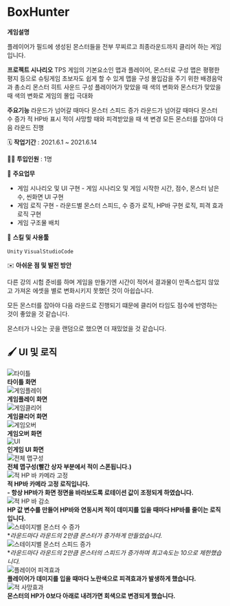 # **BoxHunter**

**게임설명**

플레이어가 필드에 생성된 몬스터들을 전부 무찌르고 최종라운드까지 클리어 하는 게임입니다.

**프로젝트 시나리오**
TPS 게임의 기본요소인 맵과 플레이어, 몬스터로 구성
맵은 평평한 평지 등으로 슈팅게임 초보자도 쉽게 할 수 있게 맵을 구성
몰입감을 주기 위한 배경음악과 총소리 몬스터 히트 사운드 구성
플레이어가 맞았을 때 색의 변화와 몬스터가 맞았을 때 색의 변화로 게임의 몰입 극대화

**주요기능**
라운드가 넘어갈 때마다 몬스터 스피드 증가
라운드가 넘어갈 때마다 몬스터 수 증가
적 HP바 표시
적이 사망할 때와 피격받았을 때 색 변경
모든 몬스터를 잡아야 다음 라운드 진행

🗓️ **작업기간** : 2021.6.1 ~ 2021.6.14

👨‍💻 **투입인원** : 1명

📒 **주요업무** 

- 게임 시나리오 및 UI 구현 - 게임 시나리오 및 게임 시작한 시간, 점수, 몬스터 남은 수, 씬화면 UI 구현
- 게임 로직 구현 - 라운드별 몬스터 스피드, 수 증가 로직, HP바 구현 로직, 피격 효과 로직 구현
- 게임 구조물 배치

🌱 **스킬 및 사용툴**

`Unity` `VisualStudioCode`

✉️ **아쉬운 점 및 발전 방안**

다른 강의 시험 준비를 하며 게임을 만들기엔 시간이 적어서 결과물이 만족스럽지 않았고 가져온 에셋을 별로 변화시키지 못했던 것이 아쉽습니다.

모든 몬스터를 잡아야 다음 라운드로 진행되기 떄문에 클리어 타임도 점수에 반영하는 것이 좋았을 것 같습니다.

몬스터가 나오는 곳을 랜덤으로 했으면 더 재밌었을 것 같습니다.

🖌️ **UI 및 로직**
---
![타이틀](https://user-images.githubusercontent.com/111633448/191529751-e13e6829-ac86-459d-a85b-b3de9ab83899.jpg)  
**타이틀 화면**  
![게임플레이](https://user-images.githubusercontent.com/111633448/191529771-d037d27a-d05b-450b-8b70-e12eaf3af63e.jpg)  
**게임플레이 화면**  
![게임클리어](https://user-images.githubusercontent.com/111633448/191529789-90e0edef-a09a-4d72-8f5e-3c0934be542e.jpg)  
**게임클리어 화면**  
![게임오버](https://user-images.githubusercontent.com/111633448/191529798-10c1f5c3-2764-4c18-a172-db27c261b296.jpg)  
**게임오버 화면**  
![UI](https://user-images.githubusercontent.com/111633448/191529811-90422d8b-f0e6-4960-aa60-038959435cf1.png)  
**인게임 UI 화면**  
![전체 맵구성](https://user-images.githubusercontent.com/111633448/191529838-55fa18ff-b108-4c15-8afc-65f837d26318.png)  
**전체 맵구성(빨간 상자 부분에서 적이 스폰됩니다.)**  
![적 HP 바 카메라 고정](https://user-images.githubusercontent.com/111633448/191530468-d286a407-c0a8-441a-8fc9-1020d07bbe97.jpg)  
**적 HP바 카메라 고정 로직입니다.**  
**- 항상 HP바가 화면 정면을 바라보도록 로테이션 값이 조정되게 하였습니다.**  
![적 HP 바 감소](https://user-images.githubusercontent.com/111633448/191530485-39857f57-4e71-4be3-97bf-f32168ce4de3.jpg)  
**HP 값 변수를 만들어 HP바와 연동시켜 적이 데미지를 입을 때마다 HP바를 줄이는 로직입니다.**  
![스테이지별 몬스터 수 증가](https://user-images.githubusercontent.com/111633448/191530510-927d7aae-45e8-43b9-9228-418f33ebd2a1.jpg)  
**라운드마다 라운드의 *2만큼 몬스터가 증가하게 만들었습니다.**  
![스테이지별 몬스터 스피드 증가](https://user-images.githubusercontent.com/111633448/191530513-3cf1c428-93a5-4f29-9039-25463f6e5f31.jpg)  
**라운드마다 라운드의 *2만큼 몬스터의 스피드가 증가하며 최고속도는 10으로 제한했습니다.**  
![플레이어 피격효과](https://user-images.githubusercontent.com/111633448/191530540-d5c1f861-9a4e-4789-9769-708626d889e1.png)  
**플레이어가 데미지를 입을 때마다 노란색으로 피격효과가 발생하게 했습니다.**  
![적 사망효과](https://user-images.githubusercontent.com/111633448/191530576-0326db72-ffa7-42be-b4b9-7f376897915c.png)  
**몬스터의 HP가 0보다 아래로 내려가면 회색으로 변경되게 했습니다.**  
